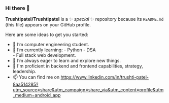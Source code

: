 ### Hi there 👋

**Trushtipatel/Trushtipatel** is a ✨ _special_ ✨ repository because its `README.md` (this file) appears on your GitHub profile.

Here are some ideas to get you started:

- 🔭 I’m computer engineering student.
- 🌱 I’m currently learning: 
         - Python
         - DSA  
         - Full stack web development.
- 🤔 I’m always eager to learn and explore new things.
- 🔧 I'm proficient in backend and frontend capabilities, strategy, leadership. 
- 📫 You can find me on https://www.linkedin.com/in/trushti-patel-8aa514285?utm_source=share&utm_campaign=share_via&utm_content=profile&utm_medium=android_app 


